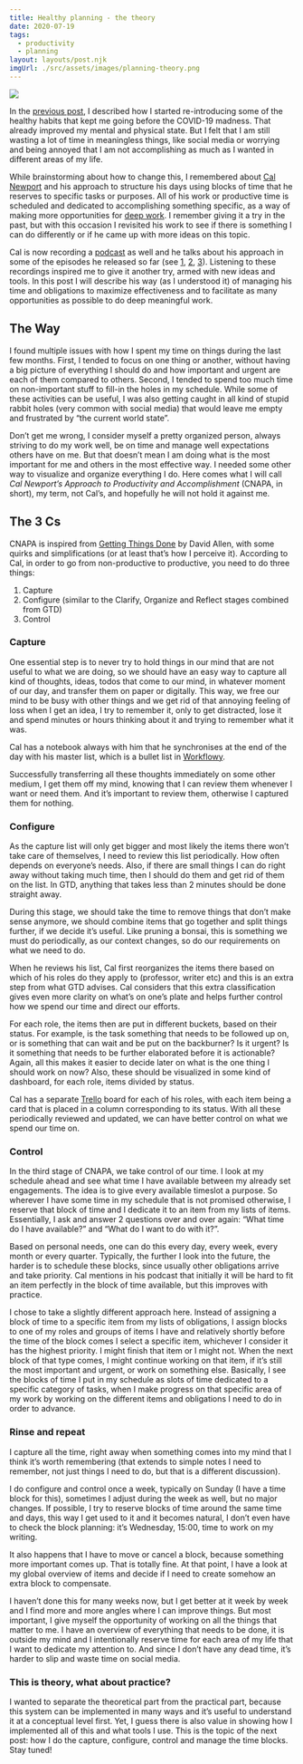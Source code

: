 ```yaml
---
title: Healthy planning - the theory
date: 2020-07-19
tags:
  - productivity
  - planning
layout: layouts/post.njk
imgUrl: ./src/assets/images/planning-theory.png
---
```


![](/img/planning-theory.png)

In the [previous post](https://alexchiri.blog/posts/2020-07-12-healthy-habits/), I described how I started re-introducing some of the healthy habits that kept me going before the COVID-19 madness. That already improved my mental and physical state. But I felt that I am still wasting a lot of time in meaningless things, like social media or worrying and being annoyed that I am not accomplishing as much as I wanted in different areas of my life.

While brainstorming about how to change this, I remembered about [Cal Newport](http://www.calnewport.com/) and his approach to structure his days using blocks of time that he reserves to specific tasks or purposes. All of his work or productive time is scheduled and dedicated to accomplishing something specific, as a way of making more opportunities for [deep work](https://www.calnewport.com/books/deep-work/). I remember giving it a try in the past, but with this occasion I revisited his work to see if there is something I can do differently or if he came up with more ideas on this topic.

Cal is now recording a [podcast](https://www.calnewport.com/podcast/) as well and he talks about his approach in some of the episodes he released so far (see [1](https://overcast.fm/+b1V0pKUQw/25:53), [2](https://overcast.fm/+b1V2Hxy4A/22:13), [3](https://overcast.fm/+b1V1zrl10/13:09)). Listening to these recordings inspired me to give it another try, armed with new ideas and tools. In this post I will describe his way (as I understood it) of managing his time and obligations to maximize effectiveness and to facilitate as many opportunities as possible to do deep meaningful work.

## The Way
I found multiple issues with how I spent my time on things during the last few months. First, I tended to focus on one thing or another, without having a big picture of everything I should do and how important and urgent are each of them compared to others. Second, I tended to spend too much time on non-important stuff to fill-in the holes in my schedule. While some of these activities can be useful, I was also getting caught in all kind of stupid rabbit holes (very common with social media) that would leave me empty and frustrated by “the current world state”.

Don’t get me wrong, I consider myself a pretty organized person, always striving to do my work well, be on time and manage well expectations others have on me. But that doesn’t mean I am doing what is the most important for me and others in the most effective way. I needed some other way to visualize and organize everything I do. Here comes what I will call *Cal Newport’s Approach to Productivity and Accomplishment* (CNAPA, in short), my term, not Cal’s, and hopefully he will not hold it against me.

## The 3 Cs
CNAPA is inspired from [Getting Things Done](https://gettingthingsdone.com/) by David Allen, with some quirks and simplifications (or at least that’s how I perceive it). According to Cal, in order to go from non-productive to productive, you need to do three things:

1. Capture
2. Configure (similar to the Clarify, Organize and Reflect stages combined from GTD)
3. Control

### Capture

One essential step is to never try to hold things in our mind that are not useful to what we are doing, so we should have an easy way to capture all kind of thoughts, ideas, todos that come to our mind, in whatever moment of our day, and transfer them on paper or digitally. This way, we free our mind to be busy with other things and we get rid of that annoying feeling of loss when I get an idea, I try to remember it, only to get distracted, lose it and spend minutes or hours thinking about it and trying to remember what it was.

Cal has a notebook always with him that he synchronises at the end of the day with his master list, which is a bullet list in [Workflowy](https://workflowy.com/).

Successfully transferring all these thoughts immediately on some other medium, I get them off my mind, knowing that I can review them whenever I want or need them. And it’s important to review them, otherwise I captured them for nothing.

### Configure

As the capture list will only get bigger and most likely the items there won’t take care of themselves, I need to review this list periodically. How often depends on everyone’s needs. Also, if there are small things I can do right away without taking much time, then I should do them and get rid of them on the list. In GTD, anything that takes less than 2 minutes should be done straight away.

During this stage, we should take the time to remove things that don’t make sense anymore, we should combine items that go together and split things further, if we decide it’s useful. Like pruning a bonsai, this is something we must do periodically, as our context changes, so do our requirements on what we need to do.

When he reviews his list, Cal first reorganizes the items there based on which of his roles do they apply to (professor, writer etc) and this is an extra step from what GTD advises. Cal considers that this extra classification gives even more clarity on what’s on one’s plate and helps further control how we spend our time and direct our efforts.

For each role, the items then are put in different buckets, based on their status. For example, is the task something that needs to be followed up on, or is something that can wait and be put on the backburner? Is it urgent? Is it something that needs to be further elaborated before it is actionable? Again, all this makes it easier to decide later on what is the one thing I should work on now? Also, these should be visualized in some kind of dashboard, for each role, items divided by status.

Cal has a separate [Trello](https://trello.com/) board for each of his roles, with each item being a card that is placed in a column corresponding to its status. With all these periodically reviewed and updated, we can have better control on what we spend our time on.

### Control

In the third stage of CNAPA, we take control of our time. I look at my schedule ahead and see what time I have available between my already set engagements. The idea is to give every available timeslot a purpose. So wherever I have some time in my schedule that is not promised otherwise, I reserve that block of time and I dedicate it to an item from my lists of items. Essentially, I ask and answer 2 questions over and over again: “What time do I have available?” and “What do I want to do with it?”.

Based on personal needs, one can do this every day, every week, every month or every quarter. Typically, the further I look into the future, the harder is to schedule these blocks, since usually other obligations arrive and take priority. Cal mentions in his podcast that initially it will be hard to fit an item perfectly in the block of time available, but this improves with practice.

I chose to take a slightly different approach here. Instead of assigning a block of time to a specific item from my lists of obligations, I assign blocks to one of my roles and groups of items I have and relatively shortly before the time of the block comes I select a specific item, whichever I consider it has the highest priority. I might finish that item or I might not. When the next block of that type comes, I might continue working on that item, if it’s still the most important and urgent, or work on something else. Basically, I see the blocks of time I put in my schedule as slots of time dedicated to a specific category of tasks, when I make progress on that specific area of my work by working on the different items and obligations I need to do in order to advance.

### Rinse and repeat
I capture all the time, right away when something comes into my mind that I think it’s worth remembering (that extends to simple notes I need to remember, not just things I need to do, but that is a different discussion).

I do configure and control once a week, typically on Sunday (I have a time block for this), sometimes I adjust during the week as well, but no major changes. If possible, I try to reserve blocks of time around the same time and days, this way I get used to it and it becomes natural, I don’t even have to check the block planning: it’s Wednesday, 15:00, time to work on my writing.

It also happens that I have to move or cancel a block, because something more important comes up. That is totally fine. At that point, I have a look at my global overview of items and decide if I need to create somehow an extra block to compensate.

I haven’t done this for many weeks now, but I get better at it week by week and I find more and more angles where I can improve things. But most important, I give myself the opportunity of working on all the things that matter to me. I have an overview of everything that needs to be done, it is outside my mind and I intentionally reserve time for each area of my life that I want to dedicate my attention to. And since I don’t have any dead time, it’s harder to slip and waste time on social media.

### This is theory, what about practice?
I wanted to separate the theoretical part from the practical part, because this system can be implemented in many ways and it’s useful to understand it at a conceptual level first. Yet, I guess there is also value in showing how I implemented all of this and what tools I use. This is the topic of the next post: how I do the capture, configure, control and manage the time blocks. Stay tuned!